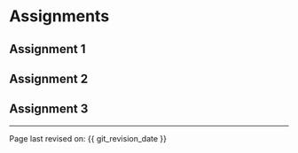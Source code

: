 # Assignments

## Assignment 1

## Assignment 2

## Assignment 3

----
Page last revised on: {{ git_revision_date }}